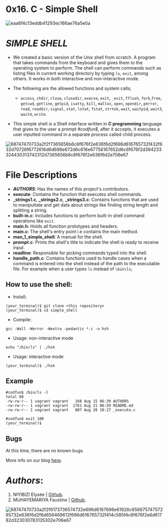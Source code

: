 # 0x16. C - Simple Shell
![eaa6f4c13eddb41293ec166ae76a5e0a](https://github.com/elyse502/simple_shell/assets/125453474/363c8910-a997-431a-9aed-146564f903a0)
# *SIMPLE SHELL*
* We created a basic version of the Unix shell from scratch. A program that takes commands from the keyboard and gives them to the operating system to perform. The shell can perform commands such as listing files in current working directory by typing `ls`, `exit`, among others. It works in both interactive and non-interactive mode.

* The following are the allowed functions and system calls;
  * `access`, `chdir`, `close`, `closedir`, `execve`, `exit`, `_exit`, `fflush`, `fork`,`free`, `getcwd`, `getline`, `getpid`, `isatty`, `kill`, `malloc`, `open`, `opendir`, `perror`, `read`, `readdir`, `signal`, `stat`, `lstat`, `fstat`, `strtok`, `wait`, `waitpid`, `wait3`, `wait4`, `write`.
* This simple shell is a Shell interface written in **C programming** language that gives to the user a prompt *#codfun$*, after it accepts, it executes a user inputted command in a separate process called child process.

![68747470733a2f2f7365656b6c6f676f2e636f6d2f696d616765732f432f632d70726f6772616d6d696e672d6c616e67756167652d6c6f676f2d394233324430313742312d7365656b6c6f676f2e636f6d2e706e67](https://github.com/elyse502/simple_shell/assets/125453474/0df08bcc-e79f-4a1d-af7f-ed5ca95096f6)

# File Descriptions
* *__AUTHORS__*: Has the names of this project's contributors.
* **execute**: Contains the function that executes shell commands.
* **_strings1.c**, **_strings2.c**, **_strings3.c**: Contains functions that are used to manipultate and get data about strings like finding string length and splitting a string.
* **built-in.c**: Includes functions to perform built-in shell command operations like `exit`.
* **main.h**: Holds all function prototypes and headers.
* **main.c**: The shell's entry point i.e contains the main method.
* **man_1_simple_shell**: A manual for the shell.
* **prompt.c**: Prints the shell's title to indicate the shell is ready to receive input.
* **readline**: Responsible for picking commands typed into the shell.
* **handle_path.c**: Contains functions used to handle cases when a command is entered into the shell instead of the path to the executable file. For example when a user types `ls` instead of `\bin\ls`;
## How to use the shell:
* Install;
```
(your_terminal)$ git clone <this repository>
(your_terminal)$ cd simple_shell
```
* Compile:
```
gcc -Wall -Werror -Wextra -pedantic *.c -o hsh
```
* Usage: non-interactive mode
```
echo "/bin/ls" | ./hsh
```
* Usage: interactive mode
```
(your_terminal)$ ./hsh
```
## Example
```
#codfun$ /bin/ls -l
total 68
-rw-rw-r-- 1 vagrant vagrant   168 Aug 15 06:39 AUTHORS
-rw-rw-r-- 1 vagrant vagrant  1761 Aug 21 06:59 README.md
-rw-rw-r-- 1 vagrant vagrant   887 Aug 20 10:27 _execute.c

#codfun$ exit 100
(your_terminal)$
```
## Bugs
At this time, there are no known bugs.

More info on our blog [here](https://medium.com/@muxanz/how-the-shell-works-internally-when-entering-a-command-42f08458870).

# _Authors_:
1. NIYIBIZI Elysée | [Github](https://github.com/elyse502).
2. MUHAYEMARIYA Faustine | [Github](https://github.com/faustine-van).

![68747470733a2f2f6173736574732e696d6167696e61626c65667574757265732e636f6d2f6d656469612f696d616765732f414c585f4c6f676f2e6d61782d323030783135302e706e67](https://github.com/elyse502/simple_shell/assets/125453474/abb84a4a-feba-4049-98c4-8f5001a4a635)

